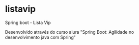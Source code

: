 # listavip

Spring boot - Lista Vip

Desenvolvido através do curso alura "Spring Boot: Agilidade no desenvolvimento java com Spring"
